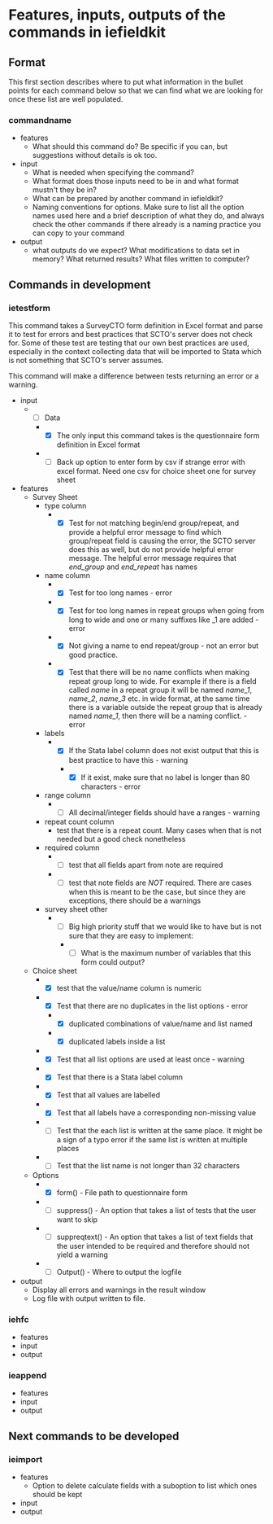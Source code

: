 # Features, inputs, outputs of the commands in iefieldkit

## Format

This first section describes where to put what information in the bullet points for each command below so that we can find what we are looking for once these list are well populated.

### commandname

* features
  * What should this command do? Be specific if you can, but suggestions without details is ok too.
* input
  * What is needed when specifying the command?
  * What format does those inputs need to be in and what format mustn't they be in?
  * What can be prepared by another command in iefieldkit?
  * Naming conventions for options. Make sure to list all the option names used here and a brief description of what they do, and always check the other commands if there already is a naming practice you can copy to your command
* output
  * what outputs do we expect? What modifications to data set in memory? What returned results? What files written to computer?

## Commands in development

### ietestform

This command takes a SurveyCTO form definition in Excel format and parse it to test for errors and best practices that SCTO's server does not check for. Some of these test are testing that our own best practices are used, especially in the context collecting data that will be imported to Stata which is not something that SCTO's server assumes.

This command will make a difference between tests returning an error or a warning.

* input
  * -[ ] Data
    * -[x] The only input this command takes is the questionnaire form definition in Excel format
    * -[ ] Back up option to enter form by csv if strange error with excel format. Need one csv for choice sheet one for survey sheet
* features
  * Survey Sheet
    * type column
      * -[x] Test for not matching begin/end group/repeat, and provide a helpful error message to find which group/repeat field is causing the error, the SCTO server does this as well, but do not provide helpful error message. The helpful error message requires that _end_group_ and _end_repeat_ has names
    * name column
      * -[x] Test for too long names - error
      * -[x] Test for too long names in repeat groups when going from long to wide and one or many suffixes like \_1 are added - error
      * -[x] Not giving a name to end repeat/group - not an error but good practice.
      * -[x] Test that there will be no name conflicts when making repeat group long to wide. For example if there is a field called _name_ in a repeat group it will be named *name_1*, *name_2*, *name_3* etc. in wide format, at the same time there is a variable outside the repeat group that is already named *name_1*, then there will be a naming conflict. - error
    * labels
      * -[x] If the Stata label column does not exist output that this is best practice to have this - warning
        * -[x] If it exist, make sure that no label is longer than 80 characters - error    
    * range column
      * -[ ] All decimal/integer fields should have a ranges - warning
    * repeat count column
      * test that there is a repeat count. Many cases when that is not needed but a good check nonetheless
    * required column
      *  -[ ] test that all fields apart from note are required
      *  -[ ] test that note fields are _NOT_ required. There are cases when this is meant to be the case, but since they are exceptions, there should be a warnings
    * survey sheet other
      * -[ ] Big high priority stuff that we would like to have but is not sure that they are easy to implement:
        * -[ ] What is the maximum number of variables that this form could output?
   * Choice sheet
     * -[x] test that the value/name column is numeric
     * -[x] Test that there are no duplicates in the list options - error
       * -[x] duplicated combinations of value/name and list named
       * -[x] duplicated labels inside a list
     * -[x] Test that all list options are used at least once - warning
     * -[x] Test that there is a Stata label column
     * -[x] Test that all values are labelled
     * -[x] Test that all labels have a corresponding non-missing value
     * -[ ] Test that the each list is written at the same place. It might be a sign of a typo error if the same list is written at multiple places 
     * -[ ] Test that the list name is not longer than 32 characters
  * Options
    * -[x] form() - File path to questionnaire form
    * -[ ] suppress() - An option that takes a list of tests that the user want to skip
    * -[ ] suppreqtext() - An option that takes a list of text fields that the user intended to be required and therefore should not yield a warning
    * -[ ] Output() - Where to output the logfile
* output
  * Display all errors and warnings in the result window
  * Log file with output written to file.

### iehfc
* features
* input
* output
### ieappend
* features
* input
* output

## Next commands to be developed

### ieimport
* features
  * Option to delete calculate fields with a suboption to list which ones should be kept
* input
* output
